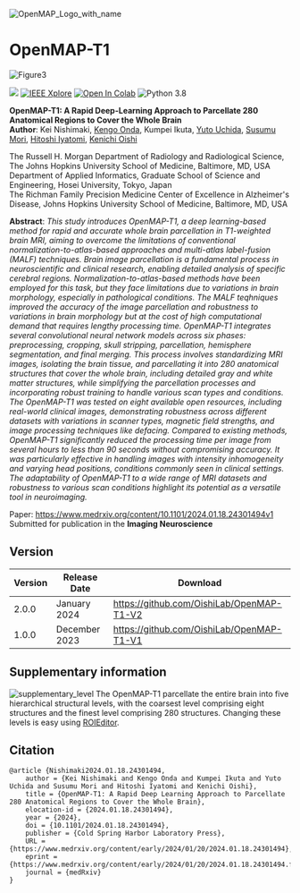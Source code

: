 ![OpenMAP_Logo_with_name](https://github.com/OishiLab/OpenMAP-T1/assets/64403395/9ce68146-eeb7-4ce0-bd49-73f1c7ded4d8)

# OpenMAP-T1
![Figure3](https://github.com/OishiLab/OpenMAP-T1/assets/64403395/4b929f3c-3114-4f98-ad32-f355c939754e)

[![](http://img.shields.io/badge/medRxiv-10.1101/2024.01.18.24301494-B31B1B.svg)](https://www.medrxiv.org/content/10.1101/2024.01.18.24301494v1)
[![IEEE Xplore](https://img.shields.io/badge/under%20review-Imaging%20Neuroscience-%2300629B%09)](https://janeway.imaging-neuroscience.org/)
[![Open In Colab](https://colab.research.google.com/assets/colab-badge.svg)](https://colab.research.google.com/drive/1fmfkxxZjChExnl5cHITYkNYgTu3MZ7Ql#scrollTo=xwZxyL5ewVNF)
![Python 3.8](https://img.shields.io/badge/OpenMAP-T1-brightgreen.svg)

**OpenMAP-T1: A Rapid Deep-Learning Approach to Parcellate 280 Anatomical Regions to Cover the Whole Brain**<br>
**Author**: Kei Nishimaki, [Kengo Onda](https://researchmap.jp/kengoonda?lang=en), Kumpei Ikuta, [Yuto Uchida](https://researchmap.jp/uchidayuto), [Susumu Mori](https://www.hopkinsmedicine.org/profiles/details/susumu-mori), [Hitoshi Iyatomi](https://iyatomi-lab.info/english-top), [Kenichi Oishi](https://www.hopkinsmedicine.org/profiles/details/kenichi-oishi)<br>

The Russell H. Morgan Department of Radiology and Radiological Science, The Johns Hopkins University School of Medicine, Baltimore, MD, USA <br>
Department of Applied Informatics, Graduate School of Science and Engineering, Hosei University, Tokyo, Japan <br>
The Richman Family Precision Medicine Center of Excellence in Alzheimer's Disease, Johns Hopkins University School of Medicine, Baltimore, MD, USA<br>

**Abstract**: *This study introduces OpenMAP-T1, a deep learning-based method for rapid and accurate whole brain parcellation in T1-weighted brain MRI, aiming to overcome the limitations of conventional normalization-to-atlas-based approaches and multi-atlas label-fusion (MALF) techniques. Brain image parcellation is a fundamental process in neuroscientific and clinical research, enabling detailed analysis of specific cerebral regions. Normalization-to-atlas-based methods have been employed for this task, but they face limitations due to variations in brain morphology, especially in pathological conditions. The MALF teqhniques improved the accuracy of the image parcellation and robustness to variations in brain morphology but at the cost of high computational demand that requires lengthy processing time. OpenMAP-T1 integrates several convolutional neural network models across six phases: preprocessing, cropping, skull stripping, parcellation, hemisphere segmentation, and final merging. This process involves standardizing MRI images, isolating the brain tissue, and parcellating it into 280 anatomical structures that cover the whole brain, including detailed gray and white matter structures, while simplifying the parcellation processes and incorporating robust training to handle various scan types and conditions. The OpenMAP-T1 was tested on eight available open resources, including real-world clinical images, demonstrating robustness across different datasets with variations in scanner types, magnetic field strengths, and image processing techniques like defacing. Compared to existing methods, OpenMAP-T1 significantly reduced the processing time per image from several hours to less than 90 seconds without compromising accuracy. It was particularly effective in handling images with intensity inhomogeneity and varying head positions, conditions commonly seen in clinical settings. The adaptability of OpenMAP-T1 to a wide range of MRI datasets and robustness to various scan conditions highlight its potential as a versatile tool in neuroimaging.*

Paper: https://www.medrxiv.org/content/10.1101/2024.01.18.24301494v1<br>
Submitted for publication in the **Imaging Neuroscience**<br>

## Version
| Version | Release Date  | Download                                  |
|---------|---------------|-------------------------------------------|
| 2.0.0   | January  2024 | https://github.com/OishiLab/OpenMAP-T1-V2 |
| 1.0.0   | December 2023 | https://github.com/OishiLab/OpenMAP-T1-V1 |

## Supplementary information
![supplementary_level](https://github.com/OishiLab/OpenMAP-T1/assets/64403395/0fcb0fb1-af15-4e6e-83b9-d8f64e27307c)
The OpenMAP-T1 parcellate the entire brain into five hierarchical structural levels, with the coarsest level comprising eight structures and the finest level comprising 280 structures. Changing these levels is easy using [ROIEditor](https://www.mristudio.org/installation.html).


## Citation
```
@article {Nishimaki2024.01.18.24301494,
	author = {Kei Nishimaki and Kengo Onda and Kumpei Ikuta and Yuto Uchida and Susumu Mori and Hitoshi Iyatomi and Kenichi Oishi},
	title = {OpenMAP-T1: A Rapid Deep Learning Approach to Parcellate 280 Anatomical Regions to Cover the Whole Brain},
	elocation-id = {2024.01.18.24301494},
	year = {2024},
	doi = {10.1101/2024.01.18.24301494},
	publisher = {Cold Spring Harbor Laboratory Press},
	URL = {https://www.medrxiv.org/content/early/2024/01/20/2024.01.18.24301494},
	eprint = {https://www.medrxiv.org/content/early/2024/01/20/2024.01.18.24301494.full.pdf},
	journal = {medRxiv}
}
```
